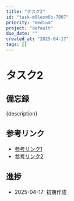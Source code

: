 ```yaml
---
title: "タスク2"
id: "task-m9lesm6b-7807"
priority: "medium"
project: "default"
due_date: ""
created_at: "2025-04-17"
tags: []
---
```


# タスク2

## 備忘録
{description}

## 参考リンク
- [参考リンク1](URL1)
- [参考リンク2](URL2)

## 進捗
- 2025-04-17: 初期作成 